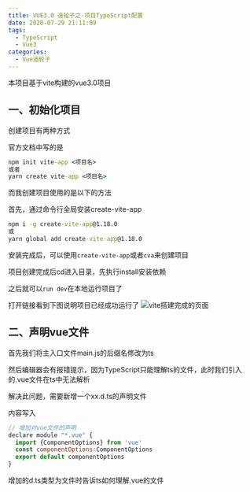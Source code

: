 ```yaml
---
title: VUE3.0 造轮子之-项目TypeScript配置
date: 2020-07-29 21:11:09
tags: 
  - TypeScript
  - Vue3
categories:
  - Vue造轮子
---
```


本项目基于vite构建的vue3.0项目

## 一、初始化项目

创建项目有两种方式

官方文档中写的是

```cmd
npm init vite-app <项目名>
或者
yarn create vite-app <项目名>
```

而我创建项目使用的是以下的方法

首先，通过命令行全局安装create-vite-app

```cmd
npm i -g create-vite-app@1.18.0
或
yarn global add create-vite-app@1.18.0
```

安装完成后，可以使用`create-vite-app`或者`cva`来创建项目

项目创建完成后cd进入目录，先执行install安装依赖

之后就可以`run dev`在本地运行项目了

打开链接看到下图说明项目已经成功运行了
![vite搭建完成的页面](http://ww1.sinaimg.cn/large/0063Qlsmgy1gh86owbcygj30q00gcgm3.jpg)

## 二、声明vue文件

首先我们将主入口文件main.js的后缀名修改为ts

然后编辑器会有报错提示，因为TypeScript只能理解ts的文件，此时我们引入的.vue文件在ts中无法解析

解决此问题，需要新增一个xx.d.ts的声明文件

内容写入

```js
// 增加对vue文件的声明
declare module "*.vue" {
  import {ComponentOptions} from 'vue'
  const componentOptions:ComponentOptions
  export default componentOptions
}
```

增加的d.ts类型为文件时告诉ts如何理解.vue的文件
